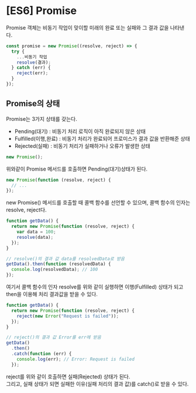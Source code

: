 # [ES6] Promise

Promise 객체는 비동기 작업이 맞이할 미래의 완료 또는 실패와 그 결과 값을 나타낸다.

```js
const promise = new Promise((resolve, reject) => {
  try {
    ...비동기 작업
    resolve(결과);
  } catch (err) {
    reject(err);
  }
});
```

## Promise의 상태

Promise는 3가지 상태를 갖는다.

- Pending(대기) : 비동기 처리 로직이 아직 완료되지 않은 상태
- Fulfilled(이행,완료) : 비동기 처리가 완료되어 프로미스가 결과 값을 반환해준 상태
- Rejected(실패) : 비동기 처리가 실패하거나 오류가 발생한 상태

```js
new Promise();
```

위와같이 Promise 메서드를 호출하면 Pending(대기)상태가 된다.

```js
new Promise(function (resolve, reject) {
  // ...
});
```

new Promise() 메서드를 호출할 때 콜백 함수를 선언할 수 있으며, 콜백 함수의 인자는 resolve, reject다.

```js
function getData() {
  return new Promise(function (resolve, reject) {
    var data = 100;
    resolve(data);
  });
}

// resolve()의 결과 값 data를 resolvedData로 받음
getData().then(function (resolvedData) {
  console.log(resolvedData); // 100
});
```

여기서 콜백 함수의 인자 resolve를 위와 같이 실행하면 이행(Fulfilled) 상태가 되고 then을 이용해 처리 결과값을 받을 수 있다.

```js
function getData() {
  return new Promise(function (resolve, reject) {
    reject(new Error("Request is failed"));
  });
}

// reject()의 결과 값 Error를 err에 받음
getData()
  .then()
  .catch(function (err) {
    console.log(err); // Error: Request is failed
  });
```

reject를 위와 같이 호출하면 실패(Rejected) 상태가 된다.  
그리고, 실패 상태가 되면 실패한 이유(실패 처리의 결과 값)를 catch()로 받을 수 있다.
